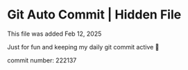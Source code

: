 # Git Auto Commit | Hidden File

This file was added Feb 12, 2025

Just for fun and keeping my daily git commit active 🤪

commit number: 222137
